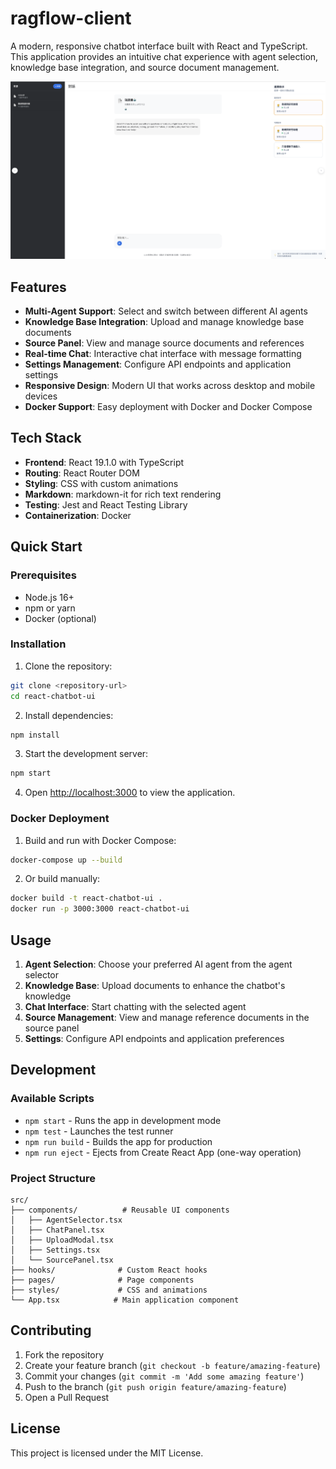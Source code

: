 # ragflow-client

A modern, responsive chatbot interface built with React and TypeScript. This application provides an intuitive chat experience with agent selection, knowledge base integration, and source document management.

![React Chatbot UI](docs/imgs/image.png)

## Features

- **Multi-Agent Support**: Select and switch between different AI agents
- **Knowledge Base Integration**: Upload and manage knowledge base documents
- **Source Panel**: View and manage source documents and references
- **Real-time Chat**: Interactive chat interface with message formatting
- **Settings Management**: Configure API endpoints and application settings
- **Responsive Design**: Modern UI that works across desktop and mobile devices
- **Docker Support**: Easy deployment with Docker and Docker Compose

## Tech Stack

- **Frontend**: React 19.1.0 with TypeScript
- **Routing**: React Router DOM
- **Styling**: CSS with custom animations
- **Markdown**: markdown-it for rich text rendering
- **Testing**: Jest and React Testing Library
- **Containerization**: Docker

## Quick Start

### Prerequisites

- Node.js 16+ 
- npm or yarn
- Docker (optional)

### Installation

1. Clone the repository:
```bash
git clone <repository-url>
cd react-chatbot-ui
```

2. Install dependencies:
```bash
npm install
```

3. Start the development server:
```bash
npm start
```

4. Open [http://localhost:3000](http://localhost:3000) to view the application.

### Docker Deployment

1. Build and run with Docker Compose:
```bash
docker-compose up --build
```

2. Or build manually:
```bash
docker build -t react-chatbot-ui .
docker run -p 3000:3000 react-chatbot-ui
```

## Usage

1. **Agent Selection**: Choose your preferred AI agent from the agent selector
2. **Knowledge Base**: Upload documents to enhance the chatbot's knowledge
3. **Chat Interface**: Start chatting with the selected agent
4. **Source Management**: View and manage reference documents in the source panel
5. **Settings**: Configure API endpoints and application preferences

## Development

### Available Scripts

- `npm start` - Runs the app in development mode
- `npm test` - Launches the test runner
- `npm run build` - Builds the app for production
- `npm run eject` - Ejects from Create React App (one-way operation)

### Project Structure

```
src/
├── components/          # Reusable UI components
│   ├── AgentSelector.tsx
│   ├── ChatPanel.tsx
│   ├── UploadModal.tsx
│   ├── Settings.tsx
│   └── SourcePanel.tsx
├── hooks/              # Custom React hooks
├── pages/              # Page components
├── styles/             # CSS and animations
└── App.tsx            # Main application component
```

## Contributing

1. Fork the repository
2. Create your feature branch (`git checkout -b feature/amazing-feature`)
3. Commit your changes (`git commit -m 'Add some amazing feature'`)
4. Push to the branch (`git push origin feature/amazing-feature`)
5. Open a Pull Request

## License

This project is licensed under the MIT License.